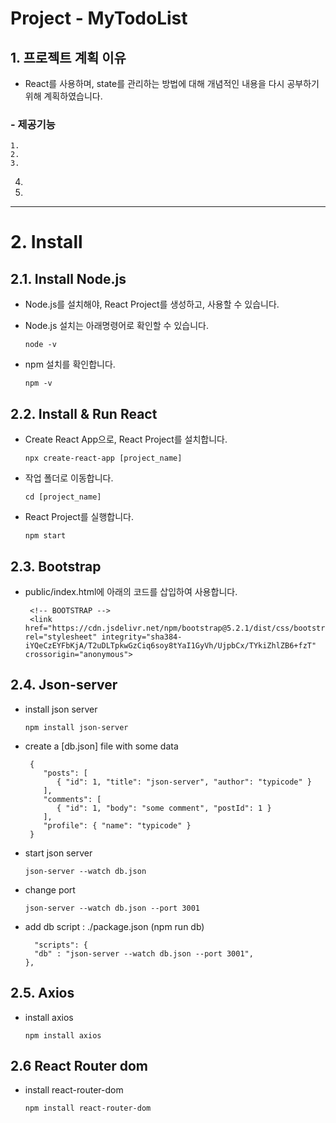 Project - MyTodoList
======================

## 1. 프로젝트 계획 이유
- React를 사용하며, state를 관리하는 방법에 대해 개념적인 내용을 다시 공부하기 위해 계획하였습니다.

### - 제공기능
	1. 
	2. 
	3. 
   4. 
   5. 

****
# 2. Install

## 2.1. Install Node.js
 - Node.js를 설치해야, React Project를 생성하고, 사용할 수 있습니다.
 - Node.js 설치는 아래명령어로 확인할 수 있습니다.
    ```
    node -v
    ```

 - npm 설치를 확인합니다.
    ```
    npm -v
    ```
    
## 2.2. Install & Run React
 - Create React App으로, React Project를 설치합니다.
    ```
    npx create-react-app [project_name]
    ```
 - 작업 폴더로 이동합니다.
    ```
    cd [project_name]
    ```
 - React Project를 실행합니다.
    ```
    npm start
    ```

## 2.3. Bootstrap
 - public/index.html에 아래의 코드를 삽입하여 사용합니다.
   ```
    <!-- BOOTSTRAP -->
    <link href="https://cdn.jsdelivr.net/npm/bootstrap@5.2.1/dist/css/bootstrap.min.css" rel="stylesheet" integrity="sha384-iYQeCzEYFbKjA/T2uDLTpkwGzCiq6soy8tYaI1GyVh/UjpbCx/TYkiZhlZB6+fzT" crossorigin="anonymous">
   ```

## 2.4. Json-server
 - install json server
   ```
   npm install json-server
   ```

- create a [db.json] file with some data
  ```
   {
      "posts": [
         { "id": 1, "title": "json-server", "author": "typicode" }
      ],
      "comments": [
         { "id": 1, "body": "some comment", "postId": 1 }
      ],
      "profile": { "name": "typicode" }
   }
  ```

- start json server
  ```
  json-server --watch db.json
  ```

- change port
  ```
  json-server --watch db.json --port 3001
  ```

- add db script : ./package.json (npm run db)
  ```
    "scripts": {
    "db" : "json-server --watch db.json --port 3001", 
  },
  ```

## 2.5. Axios
 - install axios
   ```
   npm install axios
   ```

## 2.6 React Router dom
 - install react-router-dom
   ```
   npm install react-router-dom
   ```